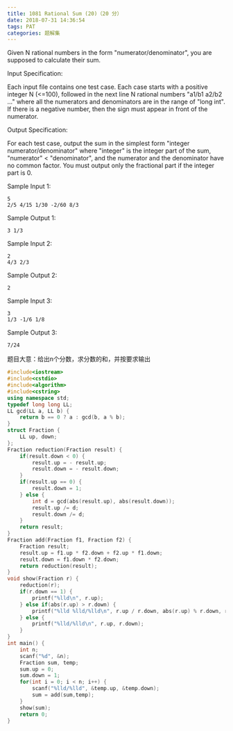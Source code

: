 ```yaml
---
title: 1081 Rational Sum (20)（20 分）
date: 2018-07-31 14:36:54
tags: PAT
categories: 题解集
---
```


Given N rational numbers in the form "numerator/denominator", you are supposed to calculate their sum.

Input Specification:

Each input file contains one test case. Each case starts with a positive integer N (<=100), followed in the next line N rational numbers "a1/b1 a2/b2 ..." where all the numerators and denominators are in the range of "long int". If there is a negative number, then the sign must appear in front of the numerator.

Output Specification:

For each test case, output the sum in the simplest form "integer numerator/denominator" where "integer" is the integer part of the sum, "numerator" < "denominator", and the numerator and the denominator have no common factor. You must output only the fractional part if the integer part is 0.

Sample Input 1:
```
5
2/5 4/15 1/30 -2/60 8/3
```
Sample Output 1:
```
3 1/3
```
Sample Input 2:
```
2
4/3 2/3
```
Sample Output 2:
```
2
```
Sample Input 3:
```
3
1/3 -1/6 1/8
```
Sample Output 3:
```
7/24
```
题目大意：给出n个分数，求分数的和，并按要求输出


```cpp
#include<iostream>
#include<cstdio>
#include<algorithm>
#include<cstring>
using namespace std;
typedef long long LL;
LL gcd(LL a, LL b) {
    return b == 0 ? a : gcd(b, a % b);
}
struct Fraction {
    LL up, down;
};
Fraction reduction(Fraction result) {
    if(result.down < 0) {
        result.up = - result.up;
        result.down = - result.down;
    }
    if(result.up == 0) {
        result.down = 1;
    } else {
        int d = gcd(abs(result.up), abs(result.down));
        result.up /= d;
        result.down /= d;
    }
    return result;
}
Fraction add(Fraction f1, Fraction f2) {
    Fraction result;
    result.up = f1.up * f2.down + f2.up * f1.down;
    result.down = f1.down * f2.down;
    return reduction(result);
}
void show(Fraction r) {
    reduction(r);
    if(r.down == 1) {
        printf("%lld\n", r.up);
    } else if(abs(r.up) > r.down) {
        printf("%lld %lld/%lld\n", r.up / r.down, abs(r.up) % r.down, r.down);
    } else {
        printf("%lld/%lld\n", r.up, r.down);
    }
}
int main() {
    int n;
    scanf("%d", &n);
    Fraction sum, temp;
    sum.up = 0;
    sum.down = 1;
    for(int i = 0; i < n; i++) {
        scanf("%lld/%lld", &temp.up, &temp.down);
        sum = add(sum,temp);
    }
    show(sum);
    return 0;
}

```